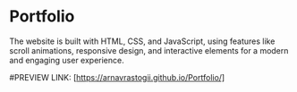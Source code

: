 # Portfolio
The website is built with HTML, CSS, and JavaScript, using features like scroll animations, responsive design, and interactive elements for a modern and engaging user experience.

#PREVIEW LINK: [https://arnavrastogii.github.io/Portfolio/]
